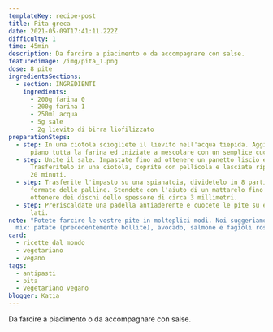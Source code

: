 ```yaml
---
templateKey: recipe-post
title: Pita greca
date: 2021-05-09T17:41:11.222Z
difficulty: 1
time: 45min
description: Da farcire a piacimento o da accompagnare con salse.
featuredimage: /img/pita_1.png
dose: 8 pite
ingredientsSections:
  - section: INGREDIENTI
    ingredients:
      - 200g farina 0
      - 200g farina 1
      - 250ml acqua
      - 5g sale
      - 2g lievito di birra liofilizzato
preparationSteps:
  - step: In una ciotola sciogliete il lievito nell'acqua tiepida. Aggiungete piano
      piano tutta la farina ed iniziate a mescolare con un semplice cucchiaio.
  - step: Unite il sale. Impastate fino ad ottenere un panetto liscio ed asciutto.
      Trasferitelo in una ciotola, coprite con pellicola e lasciate riposare per
      20 minuti.
  - step: Trasferite l'impasto su una spianatoia, dividetelo in 8 parti uguali e
      formate delle palline. Stendete con l'aiuto di un mattarelo fino ad
      ottenere dei dischi dello spessore di circa 3 millimetri.
  - step: Preriscaldate una padella antiaderente e cuocete le pite su entrambi i
      lati.
note: "Potete farcire le vostre pite in molteplici modi. Noi suggeriamo questo
  mix: patate (precedentemente bollite), avocado, salmone e fagioli rossi!"
card:
  - ricette dal mondo
  - vegetariano
  - vegano
tags:
  - antipasti
  - pita
  - vegetariano vegano
blogger: Katia
---
```

Da farcire a piacimento o da accompagnare con salse.